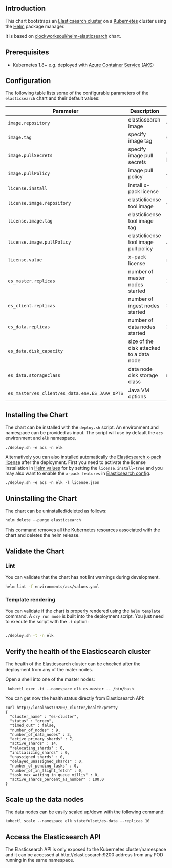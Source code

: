 ## Introduction

This chart bootstraps an [Elasticsearch cluster](https://www.elastic.co/guide/en/elasticsearch/reference/current/docker.html) on a [Kubernetes](http://kubernetes.io) cluster using the [Helm](https://helm.sh) package manager.

It is based on [clockworksoul/helm-elasticsearch](https://github.com/clockworksoul/helm-elasticsearch) chart.

## Prerequisites
 - Kubernetes 1.8+ e.g. deployed with [Azure Container Service (AKS)](https://docs.microsoft.com/en-us/azure/aks/intro-kubernetes)

## Configuration

The following table lists some of the configurable parameters of the `elasticsearch` chart and their default values:

| Parameter                                      | Description                              | Default                                                   |
| ---------------------------------              | -------------------------------------    | --------------------------------------------------------- |
| `image.repository`                             | elasticsearch image                      | `docker.elastic.co/elasticsearch/elasticsearch`           |
| `image.tag`                                    | specify image tag                        | `6.2.3`                                                   |
| `image.pullSecrets`                            | specify image pull secrets               | `nil` (does not add image pull secrets to deployed pods)  |
| `image.pullPolicy`                             | image pull policy                        | `Always`                                                  |
| `license.install`                              | install x-pack license                   | `false`                                                   |
| `license.image.repository`                     | elasticlicense tool image                | `docker.io/mse/elasticlicense`                            |
| `license.image.tag`                            | elasticlicense tool image tag            | `latest`                                                  |
| `license.image.pullPolicy`                     | elasticlicense tool image pull policy    | `Always`                                                  |
| `license.value`                                | x-pack license                           | `nil` (must be provided during installation)              |
| `es_master.replicas`                           | number of master nodes started           | `3`                                                       |
| `es_client.replicas`                           | number of ingest nodes started           | `3`                                                       |
| `es_data.replicas`                             | number of data nodes started             | `3`                                                       |
| `es_data.disk_capacity`                        | size of the disk attacked to a data node | `100Gi`                                                   |
| `es_data.storageclass`                         | data node disk storage class             | `managed-premium`                                         |
| `es_master/es_client/es_data.env.ES_JAVA_OPTS` | Java VM options                          | `-Xms1g -Xmx1g`                                           |

## Installing the Chart

The chart can be installed with the `deploy.sh` script. An environment and namespace can be provided as input. The script will use by default the `acs` environment and `elk` namespace.

```console
./deploy.sh -e acs -n elk
```

Alternatively you can also installed automatically the [Elasticsearch x-pack license](https://license.elastic.co/download) after the deployment. First you need to activate the 
license installation in [Helm values](environments/acs/values.yaml) for by setting the `license.install=true` and you may also want to enable the `x-pack features` in [Elasticsearch config](/templates/config.config.yaml).

```console
./deploy.sh -e acs -n elk -l license.json
```

## Uninstalling the Chart

The chart can be uninstalled/deleted as follows:

```console
helm delete --purge elasticsearch
```

This command removes all the Kubernetes resources associated with the chart and deletes the helm release.


## Validate the Chart

### Lint

You can validate that the chart has not lint warnings during development.

```bash
helm lint -f environments/acs/values.yaml
```

### Template rendering

You can validate if the chart is properly rendered using the `helm template` command. A `dry run mode` is built into the deployment script. You just need to execute the script with the `-t` option:

```bash

./deploy.sh -t -n elk
```

## Verify the health of the Elasticsearch cluster

The health of the Elasticsearch cluster can be checked after the deployment from any of the mater nodes.

Open a shell into one of the master nodes:

```console
 kubectl exec -ti --namespace elk es-master -- /bin/bash
```

You can get now the health status directly from Elasticsearch API:

```console
curl http://localhost:9200/_cluster/health?pretty
{
  "cluster_name" : "es-cluster",
  "status" : "green",
  "timed_out" : false,
  "number_of_nodes" : 9,
  "number_of_data_nodes" : 3,
  "active_primary_shards" : 7,
  "active_shards" : 14,
  "relocating_shards" : 0,
  "initializing_shards" : 0,
  "unassigned_shards" : 0,
  "delayed_unassigned_shards" : 0,
  "number_of_pending_tasks" : 0,
  "number_of_in_flight_fetch" : 0,
  "task_max_waiting_in_queue_millis" : 0,
  "active_shards_percent_as_number" : 100.0
}
```

## Scale up the data nodes

The data nodes can be easily scaled up/down with the following command:

```console
kubectl scale --namespace elk statefulset/es-data --replicas 10
```

## Access the Elasticsearch API

The Elasticsearch API is only exposed to the Kubernetes cluster/namespace and it can be accessed at http://elasticsearch:9200 address from any POD running in the same namespace.
